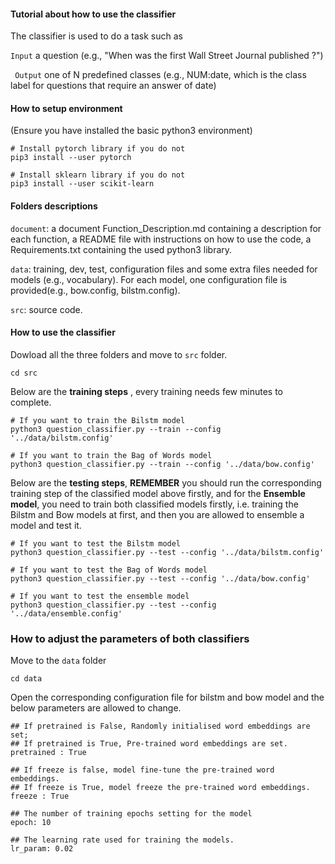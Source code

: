 #### Tutorial about how to use the classifier
The classifier is used to do a task such as

```Input``` a question (e.g., "When was the first Wall Street Journal published ?")

``` Output``` one of N predefined classes (e.g., NUM:date, which is the class label for questions that require an answer of date)


#### How to setup environment
(Ensure you have installed the basic python3 environment)


``` shell
# Install pytorch library if you do not
pip3 install --user pytorch

# Install sklearn library if you do not
pip3 install --user scikit-learn
```

#### Folders descriptions
```document```: a document  Function_Description.md containing a description for each function, a README file with instructions on how to use the code, a Requirements.txt containing the used python3 library.

```data```: training, dev, test, configuration files and some extra files needed for models (e.g., vocabulary). For each model, one configuration file is provided(e.g., bow.config, bilstm.config).

```src```: source code.

#### How to use the classifier
Dowload all the three folders and move to ```src``` folder.

``` shell
cd src
```

Below are the **training steps** , every training needs few minutes to complete.

``` shell
# If you want to train the Bilstm model
python3 question_classifier.py --train --config '../data/bilstm.config'

# If you want to train the Bag of Words model
python3 question_classifier.py --train --config '../data/bow.config'
```

Below are the **testing steps**, **REMEMBER** you should run the corresponding training step of the classified model above firstly, and for the **Ensemble model**, you need to train both classified models firstly, i.e. training the Bilstm and Bow models at first, and then you are
allowed to ensemble a model and test it.

``` shell
# If you want to test the Bilstm model
python3 question_classifier.py --test --config '../data/bilstm.config'

# If you want to test the Bag of Words model
python3 question_classifier.py --test --config '../data/bow.config'

# If you want to test the ensemble model
python3 question_classifier.py --test --config '../data/ensemble.config'
```

### How to adjust the parameters of both classifiers
Move to the ```data``` folder

``` shell
cd data

```

Open the corresponding configuration file for bilstm and bow model and the below parameters are allowed to change.

``` shell
## If pretrained is False, Randomly initialised word embeddings are set;
## If pretrained is True, Pre-trained word embeddings are set.
pretrained : True

## If freeze is false, model fine-tune the pre-trained word embeddings.
## If freeze is True, model freeze the pre-trained word embeddings.
freeze : True

## The number of training epochs setting for the model
epoch: 10

## The learning rate used for training the models.
lr_param: 0.02

```
